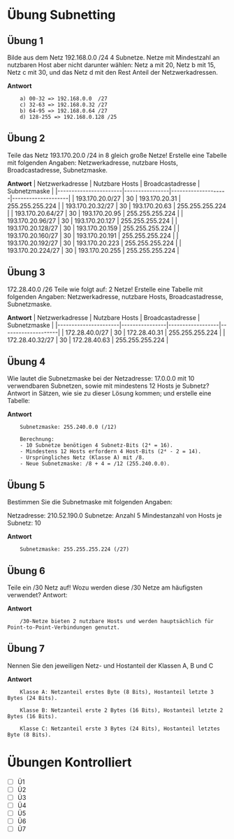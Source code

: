 # Übung Subnetting

## Übung 1

Bilde aus dem Netz 192.168.0.0 /24 4 Subnetze. Netze mit Mindestzahl an nutzbaren Host aber nicht darunter wählen: Netz a mit 20, Netz b mit 15, Netz c mit 30, und das Netz d mit den Rest Anteil der Netzwerkadressen.

**Antwort**
```
    a) 00-32 => 192.168.0.0  /27
    c) 32-63 => 192.168.0.32 /27
    b) 64-95 => 192.168.0.64 /27
    d) 128-255 => 192.168.0.128 /25
```

## Übung 2

Teile das Netz 193.170.20.0 /24 in 8 gleich große Netze! Erstelle eine Tabelle mit folgenden Angaben:
Netzwerkadresse,               nutzbare Hosts,                    Broadcastadresse,              Subnetzmaske.

**Antwort**
| Netzwerkadresse      | Nutzbare Hosts | Broadcastadresse   | Subnetzmaske       |
|-----------------------|----------------|--------------------|--------------------|
| 193.170.20.0/27      | 30             | 193.170.20.31     | 255.255.255.224    |
| 193.170.20.32/27     | 30             | 193.170.20.63     | 255.255.255.224    |
| 193.170.20.64/27     | 30             | 193.170.20.95     | 255.255.255.224    |
| 193.170.20.96/27     | 30             | 193.170.20.127    | 255.255.255.224    |
| 193.170.20.128/27    | 30             | 193.170.20.159    | 255.255.255.224    |
| 193.170.20.160/27    | 30             | 193.170.20.191    | 255.255.255.224    |
| 193.170.20.192/27    | 30             | 193.170.20.223    | 255.255.255.224    |
| 193.170.20.224/27    | 30             | 193.170.20.255    | 255.255.255.224    |

## Übung 3

172.28.40.0 /26 Teile wie folgt auf: 2 Netze!
Erstelle eine Tabelle mit folgenden Angaben:
Netzwerkadresse,               nutzbare Hosts,                    Broadcastadresse,              Subnetzmaske.

**Antwort**
| Netzwerkadresse     | Nutzbare Hosts | Broadcastadresse | Subnetzmaske       |
|----------------------|----------------|------------------|--------------------|
| 172.28.40.0/27      | 30             | 172.28.40.31     | 255.255.255.224    |
| 172.28.40.32/27     | 30             | 172.28.40.63     | 255.255.255.224    |

## Übung 4

Wie lautet die Subnetzmaske bei der Netzadresse: 17.0.0.0 mit 10 verwendbaren Subnetzen, sowie mit mindestens 12 Hosts je Subnetz?
Antwort in Sätzen, wie sie zu dieser Lösung kommen; und erstelle eine Tabelle:

**Antwort**
```
    Subnetzmaske: 255.240.0.0 (/12)  

    Berechnung:  
    - 10 Subnetze benötigen 4 Subnetz-Bits (2⁴ = 16).  
    - Mindestens 12 Hosts erfordern 4 Host-Bits (2⁴ - 2 = 14).  
    - Ursprüngliches Netz (Klasse A) mit /8.  
    - Neue Subnetzmaske: /8 + 4 = /12 (255.240.0.0).  
```

## Übung 5

Bestimmen Sie die Subnetmaske mit folgenden Angaben:

Netzadresse: 210.52.190.0
Subnetze: Anzahl 5
Mindestanzahl von Hosts je Subnetz: 10

**Antwort**
```
    Subnetzmaske: 255.255.255.224 (/27)  
```

## Übung 6

Teile  ein /30 Netz auf!    Wozu werden diese /30 Netze am häufigsten verwendet?
Antwort:

**Antwort**
```
    /30-Netze bieten 2 nutzbare Hosts und werden hauptsächlich für Point-to-Point-Verbindungen genutzt.  
```

## Übung 7

Nennen Sie den jeweiligen Netz- und Hostanteil der Klassen A, B und C

**Antwort**
```
    Klasse A: Netzanteil erstes Byte (8 Bits), Hostanteil letzte 3 Bytes (24 Bits).

    Klasse B: Netzanteil erste 2 Bytes (16 Bits), Hostanteil letzte 2 Bytes (16 Bits).

    Klasse C: Netzanteil erste 3 Bytes (24 Bits), Hostanteil letztes Byte (8 Bits).  
```

# Übungen Kontrolliert 
- [ ] Ü1
- [ ] Ü2
- [ ] Ü3
- [ ] Ü4
- [ ] Ü5
- [ ] Ü6
- [ ] Ü7
